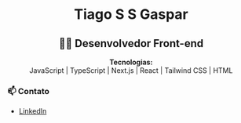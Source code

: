 <h1 align="center">Tiago S S Gaspar</h1>

<h2 align="center">👨‍💻 Desenvolvedor Front-end </h2>

<p align="center">
  <strong>Tecnologias:</strong><br>
  JavaScript | TypeScript | Next.js | React | Tailwind CSS | HTML
</p>

<h3>📫 Contato</h3>
<ul>
  <li><a href="https://www.linkedin.com/in/tiago-s-s-gaspar/">LinkedIn</a></li>
</ul>



